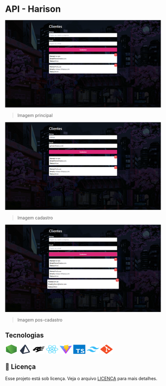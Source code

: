
# API  - Harison 

<img src="public/preview/previewImage1.png" alt="Exemplo imagem">

> Imagem principal

<img src="public/preview/previewImage2.png" alt="Exemplo imagem">

> Imagem cadastro

<img src="public/preview/previewImage3.png" alt="Exemplo imagem">

> Imagem pos-cadastro


## Tecnologias

 <img align="center" alt="Node.JS" height="30" width="40" src="https://raw.githubusercontent.com/devicons/devicon/master/icons/nodejs/nodejs-original.svg"> <img align="center" alt="Prisma" height="30" width="40" src="https://raw.githubusercontent.com/devicons/devicon/master/icons/prisma/prisma-original.svg"> <img align="center" alt="Fastify" height="30" width="40" src="https://raw.githubusercontent.com/devicons/devicon/master/icons/fastify/fastify-original.svg"> <img align="center" alt="React.JS" height="30" width="40" src="https://raw.githubusercontent.com/devicons/devicon/master/icons/react/react-original.svg"> <img align="center" alt="Vite" height="30" width="40" src="https://raw.githubusercontent.com/devicons/devicon/master/icons/vitejs/vitejs-original.svg"> <img align="center" alt="Typescript" height="30" width="40" src="https://raw.githubusercontent.com/devicons/devicon/master/icons/typescript/typescript-original.svg"> <img align="center" alt="TailwindCSS" height="30" width="40" src="https://raw.githubusercontent.com/devicons/devicon/master/icons/tailwindcss/tailwindcss-original.svg"> <img align="center" alt="TailwindCSS" height="30" width="40" src="https://raw.githubusercontent.com/devicons/devicon/master/icons/git/git-original.svg">
 
 
## 📝 Licença

Esse projeto está sob licença. Veja o arquivo [LICENÇA](LICENSE.md) para mais detalhes.
